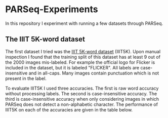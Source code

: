 # PARSeq-Experiments
In this repository I experiment with running a few datasets through PARSeq.

## The IIIT 5K-word dataset
The first dataset I tried was the [IIIT 5K-word dataset](https://cvit.iiit.ac.in/research/projects/cvit-projects/the-iiit-5k-word-dataset) \(IIIT5K\). Upon manual inspection I found that the training split of this dataset has at least 9 out of the 2000 images mis-labeled. For example the official logo for Flicker is included in the dataset, but it is labeled "FLICKER". All labels are case-insensitive and in all-caps. Many images contain punctuation which is not present in the label.

To evaluate IIIT5K I used three accuracies. The first is raw word accuracy without processing labels. The second is case-insensitive accuracy. The third is case-insensitive accuracy when only considering images in which PARSeq does not detect a non-alphabetic character. The performance of IIIT5K on each of the accuracies are given in the table below.
